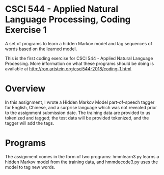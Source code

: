 # CSCI 544 - Applied Natural Language Processing, Coding Exercise 1
A set of programs to learn a hidden Markov model and tag sequences of words based on the learned model.

This is the first coding exercise for CSCI 544 - Applied Natural Language Processing. More information on what these programs should be doing is available at http://ron.artstein.org/csci544-2018/coding-1.html.

# Overview
In this assignment, I wrote a Hidden Markov Model part-of-speech tagger for English, Chinese, and a surprise language which was not revealed prior to the assignment submission date. The training data are provided to us tokenized and tagged; the test data will be provided tokenized, and the tagger will add the tags. 

# Programs
The assignment comes in the form of two programs: hmmlearn3.py learns a hidden Markov model from the training data, and hmmdecode3.py uses the model to tag new words.
